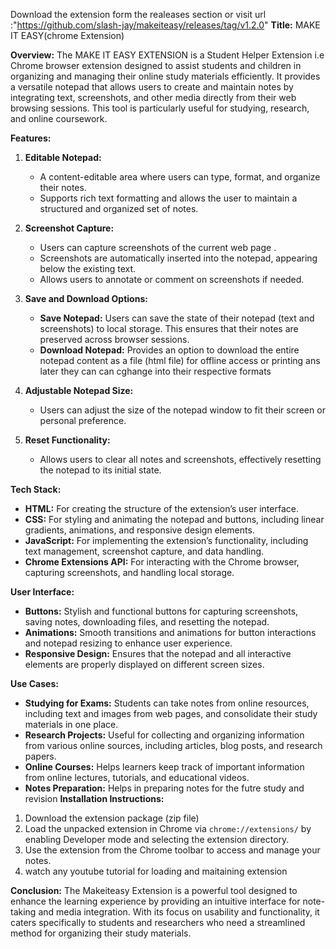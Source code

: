 Download the extension form the realeases section or visit url :"https://github.com/slash-jay/makeiteasy/releases/tag/v1.2.0"
**Title:**    MAKE IT EASY(chrome Extension)

**Overview:**
The MAKE IT EASY EXTENSION is a  Student Helper Extension i.e Chrome browser extension designed to assist students and children in organizing and managing their online study materials efficiently. It provides a versatile notepad that allows users to create and maintain notes by integrating text, screenshots, and other media directly from their web browsing sessions. This tool is particularly useful for studying, research, and online coursework.

**Features:**
1. **Editable Notepad:**
   - A content-editable area where users can type, format, and organize their notes. 
   - Supports rich text formatting and allows the user to maintain a structured and organized set of notes.

2. **Screenshot Capture:**
   - Users can capture screenshots of the current web page .
   - Screenshots are automatically inserted into the notepad, appearing below the existing text.
   - Allows users to annotate or comment on screenshots if needed.

3. **Save and Download Options:**
   - **Save Notepad:** Users can save the state of their notepad (text and screenshots) to local storage. This ensures that their notes are preserved across browser sessions.
   - **Download Notepad:** Provides an option to download the entire notepad content as a file (html file) for offline access or printing ans later they can can cghange 
                            into their respective formats

4. **Adjustable Notepad Size:**
   - Users can adjust the size of the notepad window to fit their screen or personal preference.

5. **Reset Functionality:**
   - Allows users to clear all notes and screenshots, effectively resetting the notepad to its initial state.

**Tech Stack:**
- **HTML:** For creating the structure of the extension’s user interface.
- **CSS:** For styling and animating the notepad and buttons, including linear gradients, animations, and responsive design elements.
- **JavaScript:** For implementing the extension’s functionality, including text management, screenshot capture, and data handling.
- **Chrome Extensions API:** For interacting with the Chrome browser, capturing screenshots, and handling local storage.

**User Interface:**
- **Buttons:** Stylish and functional buttons for capturing screenshots, saving notes, downloading files, and resetting the notepad.
- **Animations:** Smooth transitions and animations for button interactions and notepad resizing to enhance user experience.
- **Responsive Design:** Ensures that the notepad and all interactive elements are properly displayed on different screen sizes.

**Use Cases:**
- **Studying for Exams:** Students can take notes from online resources, including text and images from web pages, and consolidate their study materials in one place.
- **Research Projects:** Useful for collecting and organizing information from various online sources, including articles, blog posts, and research papers.
- **Online Courses:** Helps learners keep track of important information from online lectures, tutorials, and educational videos.
- **Notes Preparation:** Helps in preparing notes for the futre study and revision
**Installation Instructions:**
1. Download the extension package (zip file)
2. Load the unpacked extension in Chrome via `chrome://extensions/` by enabling Developer mode and selecting the extension directory.
3. Use the extension from the Chrome toolbar to access and manage your notes.
4. watch any youtube tutorial for loading and maitaining extension

**Conclusion:**
The Makeiteasy Extension is a powerful tool designed to enhance the learning experience by providing an intuitive interface for note-taking and media integration. With its focus on usability and functionality, it caters specifically to students and researchers who need a streamlined method for organizing their study materials.

